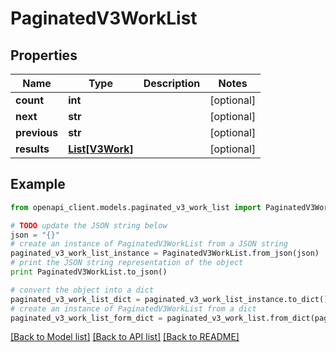 # PaginatedV3WorkList


## Properties
Name | Type | Description | Notes
------------ | ------------- | ------------- | -------------
**count** | **int** |  | [optional] 
**next** | **str** |  | [optional] 
**previous** | **str** |  | [optional] 
**results** | [**List[V3Work]**](V3Work.md) |  | [optional] 

## Example

```python
from openapi_client.models.paginated_v3_work_list import PaginatedV3WorkList

# TODO update the JSON string below
json = "{}"
# create an instance of PaginatedV3WorkList from a JSON string
paginated_v3_work_list_instance = PaginatedV3WorkList.from_json(json)
# print the JSON string representation of the object
print PaginatedV3WorkList.to_json()

# convert the object into a dict
paginated_v3_work_list_dict = paginated_v3_work_list_instance.to_dict()
# create an instance of PaginatedV3WorkList from a dict
paginated_v3_work_list_form_dict = paginated_v3_work_list.from_dict(paginated_v3_work_list_dict)
```
[[Back to Model list]](../README.md#documentation-for-models) [[Back to API list]](../README.md#documentation-for-api-endpoints) [[Back to README]](../README.md)


